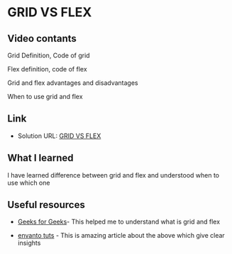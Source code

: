 # GRID VS FLEX

## Video contants

Grid Definition,
Code of grid

Flex definition,
code of flex

Grid and flex advantages and disadvantages

When to use grid and flex

## Link

- Solution URL: [GRID VS FLEX](https://drive.google.com/file/d/1bP9IPfCsqq-8eU-IthUKx5YZ1WNYhoDf/view?usp=drivesdk)

## What I learned
I have learned difference between grid and flex and understood when to use which one

## Useful resources

- [Geeks for Geeks](https://www.geeksforgeeks.org/comparison-between-css-grid-css-flexbox/)- This helped me to understand what is grid and flex

- [envanto tuts](https://webdesign.tutsplus.com/articles/flexbox-vs-css-grid-which-should-you-use--cms-30184) - This is amazing article about the above which give clear insights 
